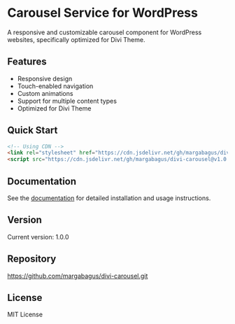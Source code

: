 # Carousel Service for WordPress

A responsive and customizable carousel component for WordPress websites, specifically optimized for Divi Theme.

## Features
- Responsive design
- Touch-enabled navigation
- Custom animations
- Support for multiple content types
- Optimized for Divi Theme

## Quick Start
```html
<!-- Using CDN -->
<link rel="stylesheet" href="https://cdn.jsdelivr.net/gh/margabagus/divi-carousel@v1.0.0/dist/css/carousel-service.min.css">
<script src="https://cdn.jsdelivr.net/gh/margabagus/divi-carousel@v1.0.0/dist/js/carousel-service.min.js"></script>
```

## Documentation
See the [documentation](docs/USAGE.md) for detailed installation and usage instructions.

## Version
Current version: 1.0.0

## Repository
https://github.com/margabagus/divi-carousel.git

## License
MIT License
